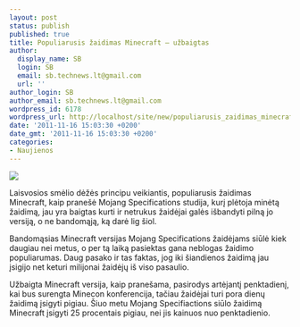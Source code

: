 ```yaml
---
layout: post
status: publish
published: true
title: Populiarusis žaidimas Minecraft – užbaigtas
author:
  display_name: SB
  login: SB
  email: sb.technews.lt@gmail.com
  url: ''
author_login: SB
author_email: sb.technews.lt@gmail.com
wordpress_id: 6178
wordpress_url: http://localhost/site/new/populiarusis_zaidimas_minecraft__uzbaigtas/
date: '2011-11-16 15:03:30 +0200'
date_gmt: '2011-11-16 15:03:30 +0200'
categories:
- Naujienos
---
```

<div class="imgright"><img src="http://technews.lt/upload/minecraft-174188.jpg"  /></div>
<p>Laisvosios smėlio dėžės principu veikiantis, populiarusis žaidimas Minecraft, kaip pranešė Mojang Specifications studija, kurį plėtoja minėtą žaidimą, jau yra baigtas kurti ir netrukus žaidėjai galės išbandyti pilną jo versiją, o ne bandomąją, ką darė lig šiol.</p>
<p>Bandomąsias Minecraft versijas Mojang Specifications žaidėjams siūlė kiek daugiau nei metus, o per tą laiką pasiektas gana neblogas žaidimo populiarumas. Daug pasako ir tas faktas, jog iki šiandienos žaidimą jau įsigijo net keturi milijonai žaidėjų iš viso pasaulio.</p>
<p>Užbaigta Minecraft versija, kaip pranešama, pasirodys artėjantį penktadienį, kai bus surengta Minecon konferencija, tačiau žaidėjai turi pora dienų žaidimą įsigyti pigiau. Šiuo metu Mojang Specifiactions siūlo žaidimą Minecraft įsigyti 25 procentais pigiau, nei jis kainuos nuo penktadienio.</p>
